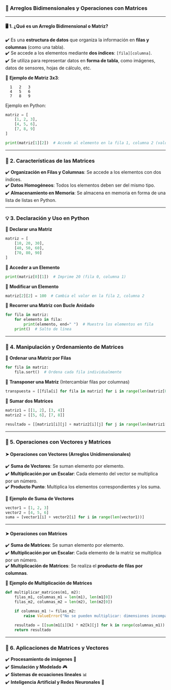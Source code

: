 ### **📌 Arreglos Bidimensionales y Operaciones con Matrices**  

---

#### **🖥️ 1. ¿Qué es un Arreglo Bidimensional o Matriz?**  
✔️ Es una **estructura de datos** que organiza la información en **filas y columnas** (como una tabla).  
✔️ Se accede a los elementos mediante **dos índices**: `[fila][columna]`.  
✔️ Se utiliza para representar datos en **forma de tabla**, como imágenes, datos de sensores, hojas de cálculo, etc.  

📍 **Ejemplo de Matriz 3x3**:
```
  1   2   3  
  4   5   6  
  7   8   9  
```

Ejemplo en Python:
```python
matriz = [
    [1, 2, 3], 
    [4, 5, 6], 
    [7, 8, 9]
]

print(matriz[1][2])  # Accede al elemento en la fila 1, columna 2 (valor 6)
```

---

### **📂 2. Características de las Matrices**  
✔️ **Organización en Filas y Columnas**: Se accede a los elementos con dos índices.  
✔️ **Datos Homogéneos**: Todos los elementos deben ser del mismo tipo.  
✔️ **Almacenamiento en Memoria**: Se almacena en memoria en forma de una lista de listas en Python.  

---

### **💡 3. Declaración y Uso en Python**  

📍 **Declarar una Matriz**  
```python
matriz = [
    [10, 20, 30], 
    [40, 50, 60], 
    [70, 80, 90]
]
```

📍 **Acceder a un Elemento**  
```python
print(matriz[0][1])  # Imprime 20 (fila 0, columna 1)
```

📍 **Modificar un Elemento**  
```python
matriz[2][2] = 100  # Cambia el valor en la fila 2, columna 2
```

📍 **Recorrer una Matriz con Bucle Anidado**  
```python
for fila in matriz:
    for elemento in fila:
        print(elemento, end=" ")  # Muestra los elementos en fila
    print()  # Salto de línea
```

---

### **🔄 4. Manipulación y Ordenamiento de Matrices**  

📍 **Ordenar una Matriz por Filas**  
```python
for fila in matriz:
    fila.sort()  # Ordena cada fila individualmente
```

📍 **Transponer una Matriz** (Intercambiar filas por columnas)  
```python
transpuesta = [[fila[i] for fila in matriz] for i in range(len(matriz[0]))]
```

📍 **Sumar dos Matrices**  
```python
matriz1 = [[1, 2], [3, 4]]
matriz2 = [[5, 6], [7, 8]]

resultado = [[matriz1[i][j] + matriz2[i][j] for j in range(len(matriz1[0]))] for i in range(len(matriz1))]
```

---

### **📌 5. Operaciones con Vectores y Matrices**  

#### **➤ Operaciones con Vectores (Arreglos Unidimensionales)**  
✔️ **Suma de Vectores**: Se suman elemento por elemento.  
✔️ **Multiplicación por un Escalar**: Cada elemento del vector se multiplica por un número.  
✔️ **Producto Punto**: Multiplica los elementos correspondientes y los suma.  

📍 **Ejemplo de Suma de Vectores**  
```python
vector1 = [1, 2, 3]
vector2 = [4, 5, 6]
suma = [vector1[i] + vector2[i] for i in range(len(vector1))]
```

---

#### **➤ Operaciones con Matrices**  
✔️ **Suma de Matrices**: Se suman elemento por elemento.  
✔️ **Multiplicación por un Escalar**: Cada elemento de la matriz se multiplica por un número.  
✔️ **Multiplicación de Matrices**: Se realiza el **producto de filas por columnas**.  

📍 **Ejemplo de Multiplicación de Matrices**  
```python
def multiplicar_matrices(m1, m2):
    filas_m1, columnas_m1 = len(m1), len(m1[0])
    filas_m2, columnas_m2 = len(m2), len(m2[0])

    if columnas_m1 != filas_m2:
        raise ValueError("No se pueden multiplicar: dimensiones incompatibles")

    resultado = [[sum(m1[i][k] * m2[k][j] for k in range(columnas_m1)) for j in range(columnas_m2)] for i in range(filas_m1)]
    return resultado
```

---

### **📌 6. Aplicaciones de Matrices y Vectores**  
✔️ **Procesamiento de imágenes** 📸  
✔️ **Simulación y Modelado** 🎮  
✔️ **Sistemas de ecuaciones lineales** 📊  
✔️ **Inteligencia Artificial y Redes Neuronales** 🤖
<!--stackedit_data:
eyJoaXN0b3J5IjpbMTA1NTI4MTg0XX0=
-->